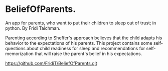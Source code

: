 # BeliefOfParents.

An app for parents, who want to put their children to sleep out of trust; in python. 
By Fridi Taichman.

Parenting according to Sheffer's approach believes that the child adapts his 
behavior to the expectations of his parents. 
This project contains some self-questions about child readiness for sleep and 
recommendations for self-memorization that will raise the parent's belief in his 
expectations.

https://github.com/FridiT/BeliefOfParents.git
